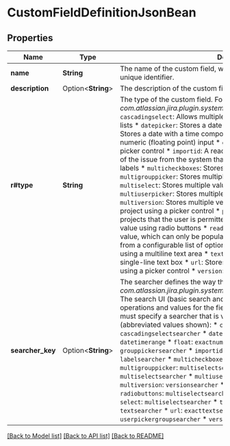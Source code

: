 # CustomFieldDefinitionJsonBean

## Properties

Name | Type | Description | Notes
------------ | ------------- | ------------- | -------------
**name** | **String** | The name of the custom field, which is displayed in Jira. This is not the unique identifier. | 
**description** | Option<**String**> | The description of the custom field, which is displayed in Jira. | [optional]
**r#type** | **String** | The type of the custom field. For example, *com.atlassian.jira.plugin.system.customfieldtypes:grouppicker*.   *  `cascadingselect`: Allows multiple values to be selected using two select lists  *  `datepicker`: Stores a date using a picker control  *  `datetime`: Stores a date with a time component  *  `float`: Stores and validates a numeric (floating point) input  *  `grouppicker`: Stores a user group using a picker control  *  `importid`: A read-only field that stores the previous ID of the issue from the system that it was imported from  *  `labels`: Stores labels  *  `multicheckboxes`: Stores multiple values using checkboxes  *  `multigrouppicker`: Stores multiple user groups using a picker control  *  `multiselect`: Stores multiple values using a select list  *  `multiuserpicker`: Stores multiple users using a picker control  *  `multiversion`: Stores multiple versions from the versions available in a project using a picker control  *  `project`: Stores a project from a list of projects that the user is permitted to view  *  `radiobuttons`: Stores a value using radio buttons  *  `readonlyfield`: Stores a read-only text value, which can only be populated via the API  *  `select`: Stores a value from a configurable list of options  *  `textarea`: Stores a long text string using a multiline text area  *  `textfield`: Stores a text string using a single-line text box  *  `url`: Stores a URL  *  `userpicker`: Stores a user using a picker control  *  `version`: Stores a version using a picker control | 
**searcher_key** | Option<**String**> | The searcher defines the way the field is searched in Jira. For example, *com.atlassian.jira.plugin.system.customfieldtypes:grouppickersearcher*.   The search UI (basic search and JQL search) will display different operations and values for the field, based on the field searcher. You must specify a searcher that is valid for the field type, as listed below (abbreviated values shown):   *  `cascadingselect`: `cascadingselectsearcher`  *  `datepicker`: `daterange`  *  `datetime`: `datetimerange`  *  `float`: `exactnumber` or `numberrange`  *  `grouppicker`: `grouppickersearcher`  *  `importid`: `exactnumber` or `numberrange`  *  `labels`: `labelsearcher`  *  `multicheckboxes`: `multiselectsearcher`  *  `multigrouppicker`: `multiselectsearcher`  *  `multiselect`: `multiselectsearcher`  *  `multiuserpicker`: `userpickergroupsearcher`  *  `multiversion`: `versionsearcher`  *  `project`: `projectsearcher`  *  `radiobuttons`: `multiselectsearcher`  *  `readonlyfield`: `textsearcher`  *  `select`: `multiselectsearcher`  *  `textarea`: `textsearcher`  *  `textfield`: `textsearcher`  *  `url`: `exacttextsearcher`  *  `userpicker`: `userpickergroupsearcher`  *  `version`: `versionsearcher` | [optional]

[[Back to Model list]](../README.md#documentation-for-models) [[Back to API list]](../README.md#documentation-for-api-endpoints) [[Back to README]](../README.md)


